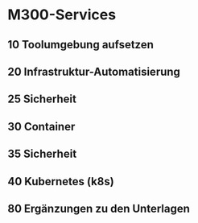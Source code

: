 # M300-Services
## 10 Toolumgebung aufsetzen
## 20 Infrastruktur-Automatisierung
## 25 Sicherheit
## 30 Container
## 35 Sicherheit
## 40 Kubernetes (k8s)
## 80 Ergänzungen zu den Unterlagen
